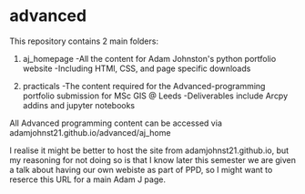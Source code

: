 # advanced
This repository contains 2 main folders:

1. aj_homepage
  -All the content for Adam Johnston's python portfolio website
  -Including HTMl, CSS, and page specific downloads
  
2. practicals
  -The content required for the Advanced-programming portfolio submission for MSc GIS @ Leeds
  -Deliverables include Arcpy addins and jupyter notebooks 
  
All Advanced programming content can be accessed via adamjohnst21.github.io/advanced/aj_home

I realise it might be better to host the site from adamjohnst21.github.io, but my reasoning for
not doing so is that I know later this semester we are given a talk about having our own webiste
as part of PPD, so I might want to reserce this URL for a main Adam J page.

